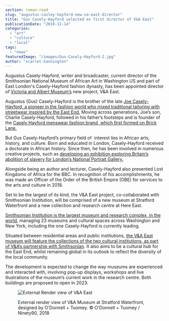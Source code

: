 ```yaml
---
section: roman-road
slug: "augustus-casley-hayford-new-va-east-director"
title: "Gus Casely-Hayford selected as first director of V&A East"
publicationDate: "2019-11-14"
categories: 
  - "art"
  - "culture"
  - "local"
tags: 
  - "news"
featuredImage: "/images/Gus-Casely-Hayford-2.jpg"
author: "scarlet-hannington"
---
```


Augustus Casely-Hayford, writer and broadcaster, current director of the Smithsonian National Museum of African Art in Washington US and part of East London's Casely-Hayford fashion dynasty, has been appointed director of [Victoria and Albert Museum’s](https://romanroadlondon.com/bethnal-green-v-a-museum-of-childhood-history/) new project, V&A East.  

Augustus (Gus) Casely-Hayford is the brother of the late [Joe Casely-Hayford, a pioneer in the fashion world who mixed traditional tailoring with streetwear inspired by the East End.](https://www.theguardian.com/fashion/2019/jan/06/joe-casely-hayford-obituary) Moving across generations, Joe’s son, Charlie Casely-Hayford, followed in his father’s footsteps and is founder of the [Casely Hayford menswear fashion brand, which first formed on Brick Lane.](https://i-d.vice.com/en_uk/article/vbdewm/its-a-family-affair-with-casely-hayford)

But Gus Casely-Hayford’s primary field of  interest lies in African arts, history, and culture. Born and educated in London, Casely-Hayford received a doctorate in African history. Since then, he has been involved in numerous creative projects, such as [developing an exhibition exploring Britain’s abolition of slavery for London’s National Portrait Gallery.](https://www.si.edu/about/bios/augustus-gus-casely-hayford) 

Alongside being an author and lecturer, Casely-Hayford also presented Lost Kingdoms of Africa for the BBC. In recognition of his accomplishments, he was made an Officer of the Order of the British Empire (OBE) for services to the arts and culture in 2018. 

Set to be the largest of its kind, the V&A East project, co-collaborated with Smithsonian Institution, will be comprised of a new museum at Stratford Waterfront and a new collection and research centre at Here East.

[Smithsonian Institution is the largest museum and research complex  in the world](https://www.dezeen.com/2019/11/11/gus-casely-hayford-director-va-east/), managing 23 museums and cultural spaces across Washington and New York, including the one Casely-Hayford is currently leading. 

Situated between residential areas and public institutions, [the V&A East museum will feature the collections of the two cultural institutions, as part of V&A’s partnership with Smithsonian](https://www.vam.ac.uk/info/va-east-project). It also aims to be a cultural hub for the East End, whilst remaining global in its outlook to reflect the diversity of the local community.

The development is expected to change the way museums are experienced and interacted with, involving pop-up displays, workshops and live illustrations of the museum’s current work in the research centre. Both buildings are proposed to open in 2023. 

<figure>

![External Render view of V&A East ](/images/External-render-view-of-VA-East.jpg)

<figcaption>

External render view of V&A Museum at Stratford Waterfront, designed by O'Donnell + Tuomey. © O'Donnell + Tuomey / Ninety90, 2018

</figcaption>

</figure>
